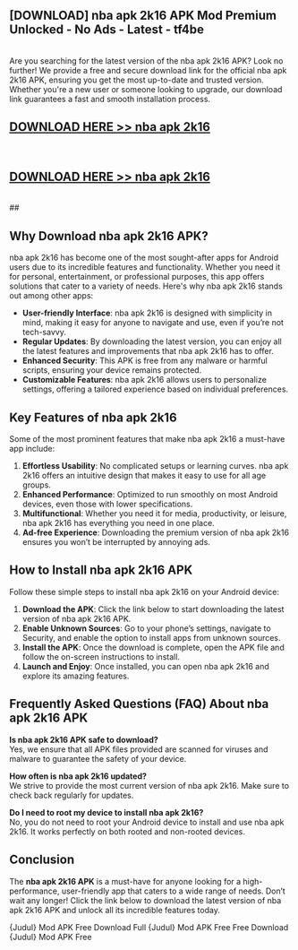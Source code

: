 ## [DOWNLOAD] nba apk 2k16 APK Mod  Premium Unlocked - No Ads - Latest - tf4be <br>
<br>
Are you searching for the latest version of the nba apk 2k16 APK? Look no further! We provide a free and secure download link for the official nba apk 2k16 APK, ensuring you get the most up-to-date and trusted version. Whether you're a new user or someone looking to upgrade, our download link guarantees a fast and smooth installation process.


## [DOWNLOAD HERE >> nba apk 2k16](http://leaked.freeplayer.one?title=nba_apk_2k16&ref=23)
  <br>

## [DOWNLOAD HERE >> nba apk 2k16](http://leaked.freeplayer.one?title=nba_apk_2k16&ref=23)
  <br>
  ##



## Why Download nba apk 2k16 APK?

nba apk 2k16 has become one of the most sought-after apps for Android users due to its incredible features and functionality. Whether you need it for personal, entertainment, or professional purposes, this app offers solutions that cater to a variety of needs. Here's why nba apk 2k16 stands out among other apps:

- **User-friendly Interface**: nba apk 2k16 is designed with simplicity in mind, making it easy for anyone to navigate and use, even if you’re not tech-savvy.
- **Regular Updates**: By downloading the latest version, you can enjoy all the latest features and improvements that nba apk 2k16 has to offer.
- **Enhanced Security**: This APK is free from any malware or harmful scripts, ensuring your device remains protected.
- **Customizable Features**: nba apk 2k16 allows users to personalize settings, offering a tailored experience based on individual preferences.

## Key Features of nba apk 2k16

Some of the most prominent features that make nba apk 2k16 a must-have app include:

1. **Effortless Usability**: No complicated setups or learning curves. nba apk 2k16 offers an intuitive design that makes it easy to use for all age groups.
2. **Enhanced Performance**: Optimized to run smoothly on most Android devices, even those with lower specifications.
3. **Multifunctional**: Whether you need it for media, productivity, or leisure, nba apk 2k16 has everything you need in one place.
4. **Ad-free Experience**: Downloading the premium version of nba apk 2k16 ensures you won’t be interrupted by annoying ads.

## How to Install nba apk 2k16 APK

Follow these simple steps to install nba apk 2k16 on your Android device:

1. **Download the APK**: Click the link below to start downloading the latest version of nba apk 2k16 APK.
2. **Enable Unknown Sources**: Go to your phone’s settings, navigate to Security, and enable the option to install apps from unknown sources.
3. **Install the APK**: Once the download is complete, open the APK file and follow the on-screen instructions to install.
4. **Launch and Enjoy**: Once installed, you can open nba apk 2k16 and explore its amazing features.

## Frequently Asked Questions (FAQ) About nba apk 2k16 APK

**Is nba apk 2k16 APK safe to download?**  
Yes, we ensure that all APK files provided are scanned for viruses and malware to guarantee the safety of your device.

**How often is nba apk 2k16 updated?**  
We strive to provide the most current version of nba apk 2k16. Make sure to check back regularly for updates.

**Do I need to root my device to install nba apk 2k16?**  
No, you do not need to root your Android device to install and use nba apk 2k16. It works perfectly on both rooted and non-rooted devices.

## Conclusion

The **nba apk 2k16 APK** is a must-have for anyone looking for a high-performance, user-friendly app that caters to a wide range of needs. Don’t wait any longer! Click the link below to download the latest version of nba apk 2k16 APK and unlock all its incredible features today.

{Judul} Mod APK Free
Download Full {Judul} Mod APK Free
Free Download {Judul} Mod APK Free

